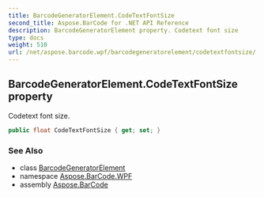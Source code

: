 ```yaml
---
title: BarcodeGeneratorElement.CodeTextFontSize
second_title: Aspose.BarCode for .NET API Reference
description: BarcodeGeneratorElement property. Codetext font size
type: docs
weight: 510
url: /net/aspose.barcode.wpf/barcodegeneratorelement/codetextfontsize/
---
```

## BarcodeGeneratorElement.CodeTextFontSize property

Codetext font size.

```csharp
public float CodeTextFontSize { get; set; }
```

### See Also

* class [BarcodeGeneratorElement](../)
* namespace [Aspose.BarCode.WPF](../../../aspose.barcode.wpf/)
* assembly [Aspose.BarCode](../../../)


